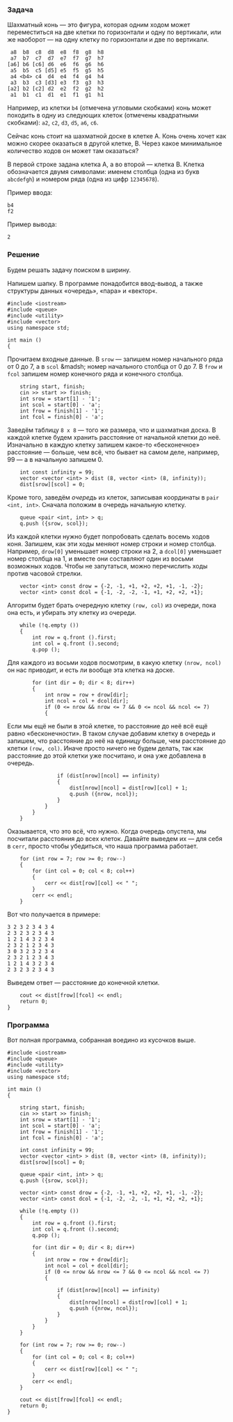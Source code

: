 ### Задача

Шахматный конь &mdash; это фигура, которая одним ходом может
переместиться на две клетки по горизонтали и одну по вертикали,
или же наоборот &mdash; на одну клетку по горизонтали и две по вертикали.

```
 a8  b8  c8  d8  e8  f8  g8  h8
 a7  b7  c7  d7  e7  f7  g7  h7
[a6] b6 [c6] d6  e6  f6  g6  h6
 a5  b5  c5 [d5] e5  f5  g5  h5
 a4 <b4> c4  d4  e4  f4  g4  h4
 a3  b3  c3 [d3] e3  f3  g3  h3
[a2] b2 [c2] d2  e2  f2  g2  h2
 a1  b1  c1  d1  e1  f1  g1  h1
```

Например, из клетки `b4` (отмечена угловыми скобками) конь может походить
в одну из следующих клеток (отмечены квадратными скобками):
`a2`, `c2`, `d3`,
`d5`, `a6`, `c6`.

Сейчас конь стоит на шахматной доске в клетке A.
Конь очень хочет как можно скорее оказаться в другой клетке, B.
Через какое минимальное количество ходов он может там оказаться?

В первой строке задана клетка A, а во второй &mdash; клетка B.
Клетка обозначается двумя символами:
именем столбца (одна из букв `abcdefgh`)
и номером ряда (одна из цифр `12345678`).

Пример ввода:

```
b4
f2
```

Пример вывода:

```
2
```

### Решение

Будем решать задачу поиском в ширину.

Напишем шапку.
В программе понадобится ввод-вывод, а также структуры данных
&laquo;очередь&raquo;, &laquo;пара&raquo; и &laquo;вектор&laquo;.

```
#include <iostream>
#include <queue>
#include <utility>
#include <vector>
using namespace std;

int main ()
{
```

Прочитаем входные данные.
В `srow` &mdash; запишем номер начального ряда от 0 до 7,
а в `scol` &madsh; номер начального столбца от 0 до 7.
В `frow` и `fcol` запишем номер конечного ряда и конечного столбца.

```
	string start, finish;
	cin >> start >> finish;
	int srow = start[1] - '1';
	int scol = start[0] - 'a';
	int frow = finish[1] - '1';
	int fcol = finish[0] - 'a';
```

Заведём таблицу `8 x 8` &mdash; того же размера, что и шахматная доска.
В каждой клетке будем хранить расстояние от начальной клетки до неё.
Изначально в каждую клетку запишем
какое-то &laquo;бесконечное&raquo; расстояние &mdash;
больше, чем всё, что бывает на самом деле,
например, 99 &mdash; а в начальную запишем 0.

```
	int const infinity = 99;
	vector <vector <int> > dist (8, vector <int> (8, infinity));
	dist[srow][scol] = 0;
```

Кроме того, заведём _очередь_ из клеток, записывая координаты
в `pair <int, int>`.
Сначала положим в очередь начальную клетку.

```
	queue <pair <int, int> > q;
	q.push ({srow, scol});
```

Из каждой клетки нужно будет попробовать сделать восемь ходов коня.
Запишем, как эти ходы меняют номер строки и номер столбца.
Например, `drow[0]` уменьшает номер строки на 2,
а `dcol[0]` уменьшает номер столбца на 1,
и вместе они составляют один из восьми возможных ходов.
Чтобы не запутаться, можно перечислить ходы против часовой стрелки.

```
	vector <int> const drow = {-2, -1, +1, +2, +2, +1, -1, -2};
	vector <int> const dcol = {-1, -2, -2, -1, +1, +2, +2, +1};
```

Алгоритм будет брать очередную клетку `(row, col)` из очереди,
пока она есть, и убирать эту клетку из очереди.

```
	while (!q.empty ())
	{
		int row = q.front ().first;
		int col = q.front ().second;
		q.pop ();
```

Для каждого из восьми ходов посмотрим, в какую клетку `(nrow, ncol)`
он нас приводит, и есть ли вообще эта клетка на доске.

```
		for (int dir = 0; dir < 8; dir++)
		{
			int nrow = row + drow[dir];
			int ncol = col + dcol[dir];
			if (0 <= nrow && nrow <= 7 && 0 <= ncol && ncol <= 7)
			{
```

Если мы ещё не были в этой клетке, то расстояние до неё
всё ещё равно &laquo;бесконечности&raquo;. 
В таком случае добавим клетку в очередь и запишем, что расстояние до неё
на единицу больше, чем расстояние до клетки `(row, col)`.
Иначе просто ничего не будем делать, так как расстояние до этой клетки
уже посчитано, и она уже добавлена в очередь.

```
				if (dist[nrow][ncol] == infinity)
				{
					dist[nrow][ncol] = dist[row][col] + 1;
					q.push ({nrow, ncol});
				}
			}
		}
	}
```

Оказывается, что это всё, что нужно.
Когда очередь опустела, мы посчитали расстояния до всех клеток.
Давайте выведем их &mdash; для себя в `cerr`, просто чтобы убедиться,
что наша программа работает.

```
	for (int row = 7; row >= 0; row--)
	{
		for (int col = 0; col < 8; col++)
		{
			cerr << dist[row][col] << " ";
		}
		cerr << endl;
	}
```

Вот что получается в примере:

```
3 2 3 2 3 4 3 4 
2 3 2 3 2 3 4 3 
1 2 1 4 3 2 3 4 
2 3 2 1 2 3 4 3 
3 0 3 2 3 2 3 4 
2 3 2 1 2 3 4 3 
1 2 1 4 3 2 3 4 
2 3 2 3 2 3 4 3 
```

Выведем ответ &mdash; расстояние до конечной клетки.

```
	cout << dist[frow][fcol] << endl;
	return 0;
}
```

### Программа

Вот полная программа, собранная воедино из кусочков выше.

```
#include <iostream>
#include <queue>
#include <utility>
#include <vector>
using namespace std;

int main ()
{

	string start, finish;
	cin >> start >> finish;
	int srow = start[1] - '1';
	int scol = start[0] - 'a';
	int frow = finish[1] - '1';
	int fcol = finish[0] - 'a';

	int const infinity = 99;
	vector <vector <int> > dist (8, vector <int> (8, infinity));
	dist[srow][scol] = 0;

	queue <pair <int, int> > q;
	q.push ({srow, scol});

	vector <int> const drow = {-2, -1, +1, +2, +2, +1, -1, -2};
	vector <int> const dcol = {-1, -2, -2, -1, +1, +2, +2, +1};

	while (!q.empty ())
	{
		int row = q.front ().first;
		int col = q.front ().second;
		q.pop ();

		for (int dir = 0; dir < 8; dir++)
		{
			int nrow = row + drow[dir];
			int ncol = col + dcol[dir];
			if (0 <= nrow && nrow <= 7 && 0 <= ncol && ncol <= 7)
			{

				if (dist[nrow][ncol] == infinity)
				{
					dist[nrow][ncol] = dist[row][col] + 1;
					q.push ({nrow, ncol});
				}
			}
		}
	}

	for (int row = 7; row >= 0; row--)
	{
		for (int col = 0; col < 8; col++)
		{
			cerr << dist[row][col] << " ";
		}
		cerr << endl;
	}

	cout << dist[frow][fcol] << endl;
	return 0;
}
```
